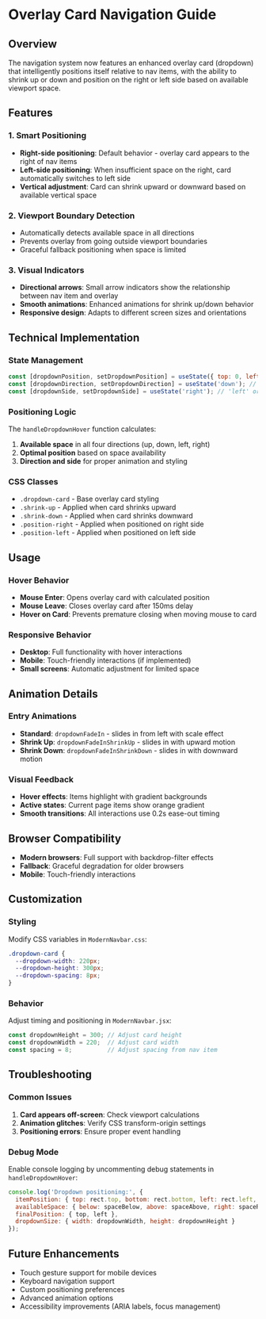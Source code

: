 # Overlay Card Navigation Guide

## Overview
The navigation system now features an enhanced overlay card (dropdown) that intelligently positions itself relative to nav items, with the ability to shrink up or down and position on the right or left side based on available viewport space.

## Features

### 1. Smart Positioning
- **Right-side positioning**: Default behavior - overlay card appears to the right of nav items
- **Left-side positioning**: When insufficient space on the right, card automatically switches to left side
- **Vertical adjustment**: Card can shrink upward or downward based on available vertical space

### 2. Viewport Boundary Detection
- Automatically detects available space in all directions
- Prevents overlay from going outside viewport boundaries
- Graceful fallback positioning when space is limited

### 3. Visual Indicators
- **Directional arrows**: Small arrow indicators show the relationship between nav item and overlay
- **Smooth animations**: Enhanced animations for shrink up/down behavior
- **Responsive design**: Adapts to different screen sizes and orientations

## Technical Implementation

### State Management
```javascript
const [dropdownPosition, setDropdownPosition] = useState({ top: 0, left: 0 });
const [dropdownDirection, setDropdownDirection] = useState('down'); // 'up' or 'down'
const [dropdownSide, setDropdownSide] = useState('right'); // 'left' or 'right'
```

### Positioning Logic
The `handleDropdownHover` function calculates:
1. **Available space** in all four directions (up, down, left, right)
2. **Optimal position** based on space availability
3. **Direction and side** for proper animation and styling

### CSS Classes
- `.dropdown-card` - Base overlay card styling
- `.shrink-up` - Applied when card shrinks upward
- `.shrink-down` - Applied when card shrinks downward
- `.position-right` - Applied when positioned on right side
- `.position-left` - Applied when positioned on left side

## Usage

### Hover Behavior
- **Mouse Enter**: Opens overlay card with calculated position
- **Mouse Leave**: Closes overlay card after 150ms delay
- **Hover on Card**: Prevents premature closing when moving mouse to card

### Responsive Behavior
- **Desktop**: Full functionality with hover interactions
- **Mobile**: Touch-friendly interactions (if implemented)
- **Small screens**: Automatic adjustment for limited space

## Animation Details

### Entry Animations
- **Standard**: `dropdownFadeIn` - slides in from left with scale effect
- **Shrink Up**: `dropdownFadeInShrinkUp` - slides in with upward motion
- **Shrink Down**: `dropdownFadeInShrinkDown` - slides in with downward motion

### Visual Feedback
- **Hover effects**: Items highlight with gradient backgrounds
- **Active states**: Current page items show orange gradient
- **Smooth transitions**: All interactions use 0.2s ease-out timing

## Browser Compatibility
- **Modern browsers**: Full support with backdrop-filter effects
- **Fallback**: Graceful degradation for older browsers
- **Mobile**: Touch-friendly interactions

## Customization

### Styling
Modify CSS variables in `ModernNavbar.css`:
```css
.dropdown-card {
  --dropdown-width: 220px;
  --dropdown-height: 300px;
  --dropdown-spacing: 8px;
}
```

### Behavior
Adjust timing and positioning in `ModernNavbar.jsx`:
```javascript
const dropdownHeight = 300; // Adjust card height
const dropdownWidth = 220;  // Adjust card width
const spacing = 8;          // Adjust spacing from nav item
```

## Troubleshooting

### Common Issues
1. **Card appears off-screen**: Check viewport calculations
2. **Animation glitches**: Verify CSS transform-origin settings
3. **Positioning errors**: Ensure proper event handling

### Debug Mode
Enable console logging by uncommenting debug statements in `handleDropdownHover`:
```javascript
console.log('Dropdown positioning:', {
  itemPosition: { top: rect.top, bottom: rect.bottom, left: rect.left, right: rect.right },
  availableSpace: { below: spaceBelow, above: spaceAbove, right: spaceRight, left: spaceLeft },
  finalPosition: { top, left },
  dropdownSize: { width: dropdownWidth, height: dropdownHeight }
});
```

## Future Enhancements
- Touch gesture support for mobile devices
- Keyboard navigation support
- Custom positioning preferences
- Advanced animation options
- Accessibility improvements (ARIA labels, focus management)
